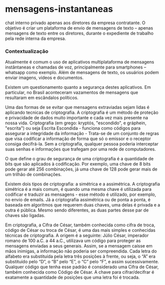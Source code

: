 # mensagens-instantaneas
chat interno privado apenas aos diretores da empresa contratante. O objetivo é criar um plataforma de envio de mensagens de texto – apenas mensagens de texto entre os diretores, durante o expediente de trabalho pela rede interna da empresa.
### Contextualização
Atualmente é comum o uso de aplicativos multiplataforma de mensagens instântaneas e
chamadas de voz, principalmente para smartphones – whatsapp como exemplo. Além de
mensagens de texto, os usuários podem enviar imagens, vídeos e documentos.

Existem um questionamento quanto a segurança destes aplicativos. Em particular, no Brasil
aconteceram vazamentos de mensagens que resultaram em escândalos políticos.

Uma das formas de se evitar que mensagens extraviadas sejam lidas é aplicando tecnicas de
criptografia. A criptografia é um método de proteção e privacidade de dados muito importante e
cada vez mais presente na nossa vida. Criptografia (em grego: kryptós, "escondido", e gráphein,
"escrita") ou seja Escrita Escondida - funciona como códigos para assegurar a integridade da
informação - Trata-se de um conjunto de regras que visa codificar a informação de forma que só
o emissor e o receptor consiga decifrá-la. Sem a criptografia, qualquer pessoa poderia
interceptar suas senhas e informações que trafegam por uma rede de computadores.

O que define o grau de segurança de uma criptografia é a quantidade de bits que são aplicados
à codificação. Por exemplo, uma chave de 8 bits pode gerar até 256 combinações, já uma chave
de 128 pode gerar mais de um trilhão de combinações.

Existem dois tipos de criptografia: a simétrica e a assimétrica. A criptografia simétrica é a mais
comum, é quando uma mesma chave é utilizada para codificar e traduzir as mensagens - esse
método é utilizado, por exemplo, no envio de emails. Já a criptografia assimétrica ou de ponta a
ponta, é baseada em algoritmos que requerem duas chaves, uma delas é privada e a outra é
pública. Mesmo sendo diferentes, as duas partes desse par de chaves são ligadas.

Em criptografia, a Cifra de César, também conhecida como cifra de troca, código de César ou
troca de César, é uma das mais simples e conhecidas técnicas de criptografia. A origem é a
seguinte: Júlio César, imperador romano de 100 a.C. a 44 a.C., utilizava um código para proteger
as mensagens enviadas a seus generais. Assim, se a mensagem caísse em mãos inimigas, a
informação não poderia ser compreendida. Cada letra do alfabeto era substituída pela letra três
posições à frente, ou seja, o “A” era substituído pelo “D”, o “B” pelo “E”, o “C” pelo “F”, e assim
sucessivamente. Qualquer código que tenha esse padrão é considerado uma Cifra de César,
também conhecida como Código de César. A chave para cifrar/decifrar é exatamente a
quantidade de posições que uma letra foi é trocada.
